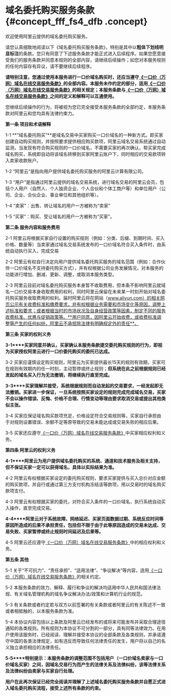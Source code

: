 # 域名委托购买服务条款 {#concept_fff_fs4_dfb .concept}

欢迎使用阿里云提供的域名委托购买服务。

请您认真细致地阅读以下《域名委托购买服务条款》，特别是其中以**粗体下划线明显标注**的条款。您只有同意了下述服务条款才能正式进入后续程序。如果您愿意接受我们的服务条款并同意本规则的全部内容，请继续后续操作；如您对本服务规则的任何内容存有异议，请不要继续后续程序。

**请特别注意，您通过使用本服务进行一口价域名购买时，还应当遵守[《一口价（万网）域名在线交易服务条款》](ZH-CN_TP_21401_V1.dita)的全部内容。本服务未作约定的部分，适用[《一口价（万网）域名在线交易服务条款》](ZH-CN_TP_21401_V1.dita)的相关规定；本服务条款与[《一口价（万网）域名在线交易服务条款》](ZH-CN_TP_21401_V1.dita)之间的定义和解释可以互通使用。**

您继续后续操作的行为，将被视为您已完全接受本服务条款的全部约定，本服务条款对阿里云和您均具有法律约束力。

**第一条 项目和术语解释**

1-1 **“域名委托购买”**是域名交易中买家购买一口价域名的一种新方式。即买家创建自动购买规则，并按照要求提供相应购买款项，阿里云域名交易系统通过自动监测，当发现有符合购买规则的一口价域名，不需要买家的再次确认，帮买家完成域名购买，系统即自动将该域名转移到买家阿里云账户下，同时相应的交易款项转入卖家收款账户。

1-2 “阿里云”是指向用户提供域名委托购买服务的阿里云计算有限公司。

1-3 “用户”是指通过阿里云提供的域名交易系统，进行域名交易的阿里云会员，包括个人用户（自然人、个人独资企业、个人合伙和个体工商户等）和单位用户（公司、企业、合伙企业、事业单位和其他组织等）。

1-4 “卖家”：出售、转让域名的用户一方被称为“卖家”

1-5 “买家”：购买、受让域名的用户一方被称为“买家”。

**第二条 服务内容和服务费用**

2-1 阿里云将根据买家自行设置的购买规则（例如：分类、后缀、到期时间、买入价格、数量等）当卖家通过域名交易系统发布的一口价域名符合买入条件时，由系统自动执行买入，完成交易

2-2 阿里云有权自行决定向用户提供域名委托购买服务的域名范围（例如：合作伙伴一口价域名不支持委托购买方式），并有权根据公司业务发展情况，对本服务的功能进行增加、删减、更新、调整，或取消本服务类型。

2-3 阿里云目前对域名委托购买服务本身暂不收取费用，但本条不影响阿里云就域名一口价交易本身收取费用的权利，同时阿里云保留在未来某一时刻开始对域名委托购买服务收取费用的权利。届时阿里云将在网站（www.aliyun.com）的相关网页公示有关收费标准和缴费要求，并有权根据业务需要和市场变化等原因，调整上述标准和要求；或者根据当时的市场状况及自身经营政策等因素，制定不同的服务收费标准、优惠与促销政策等。**用户同意，因阿里云开始收费，或收费标准调整等产生的任何纠纷，阿里云不承担除法律有明确规定外的责任**。

**第三条 买家的权利义务**

**3-1****买家同意并确认，买家确认本服务条款提交委托购买规则的行为，即视为买家授权阿里云进行一口价委托购买的委托已达成。**

3-2 买家应谨慎设定购买规则，阿里云为买家提供最长15天的规则有效期，买家可在规则有效期内的任一时刻，主动暂停或终止规则；**但系统在此之前根据规则已经发起的域名买入行为无法撤销，将继续执行直至完成。**

**3-3****买家理解并接受，系统根据规则而自动发起的交易要求，一经发起即无法撤销。买家进一步保证，一旦系统按照买家设定的规则完成完成域名交易，买家不会以操作错误、反悔、价格不合理、行情变动等理由要求取消交易或提出其他类似主张。**

3-4 买家应保证域名购买款项充足，价格设定符合交易规则等，买家自行承担由于对规则设置错误、余额不足等原导致的交易未能达成或交易失败的相应后果。

3-5 买家还应遵守[《一口价（万网）域名在线交易服务条款》](ZH-CN_TP_21401_V1.dita)中买家相应权利和义务。

**第四条 阿里云的权利义务**

**4-1****阿里云为用户提供域名委托购买的系统、通道和技术服务及相关支持，但不保证买家一定可以获得域名，具体以实际结果为准。**

4-2 阿里云有权根据买家设定的委托购买规则，要求买家提供与买入总价对应金额的购买款项，并自行或通过第三方支付机构冻结该等款项，用以交易时的域名购买款项支付。

4-3 阿里云有权根据买家的委托，对符合买入条件的一口价域名，执行系统自动买入操作，直至完成交易。

**4-4****阿里云对于系统故障、网络延迟、买家页面数据过期、系统反应时间等原因所造成的后果不承担责任，包括但不限于由于此等原因造成的交易未达成、交易失败、买家暂停或终止规则时间延迟及后果等。**

4-5 阿里云还应遵守[《一口价（万网）域名在线交易服务条款》](ZH-CN_TP_21401_V1.dita)中的相应权利和义务。

**第五条 其他**

5-1 关于“不可抗力”、“责任承担”、“适用法律”、“争议解决”等内容，适用[《一口价（万网）域名在线交易服务条款》](ZH-CN_TP_21401_V1.dita)的相关约定。

5-2 本服务条款的效力、解释、履行和争议的解决均适用中华人民共和国法律法规、有关域名管理机构的域名争议解决办法/政策和计算机行业的规范。

5-3 有关条款或者约定若与双方以前签署的有关条款或者阿里云的有关陈述不一致或者相抵触的，以本服务条款为准。

5-4 本协议内容包括以上条款及阿里云已经发布的或将来可能发布并采取合理途径通知的各类规则。所有规则为本协议不可分割的一部分，具有同等法律效力。在用户使用该服务时，已经阅读、理解并接受本协议的全部条款及各类规则，并承诺遵守中国的各类法律规定，如有违反而导致任何法律责任的发生，用户将以自己的名义独立承担相应的法律责任。

**5-5****特别提示：本服务条款的调整范围不包括用户（一口价域名卖家与一口价域名买家）之间，因域名交易行为而产生的法律关系及法律纠纷，该等法律关系及法律纠纷由卖家与买家自行处理。**

**用户在此再次保证已经完全阅读并理解了上述域名委托购买服务条款并自愿正式进入域名委托购买流程，接受上述所有条款的约束。**

